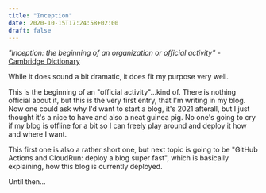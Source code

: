 ```yaml
---
title: "Inception"
date: 2020-10-15T17:24:58+02:00
draft: false
---
```



_"Inception: the beginning of an organization or official activity"_ -
[Cambridge Dictionary](https://dictionary.cambridge.org/de/worterbuch/englisch/inception)


While it does sound a bit dramatic, it does fit my purpose very well.

This is the beginning of an "official activity"...kind of. There is nothing
official about it, but this is the very first entry, that I'm writing in my
blog. Now one could ask why I'd want to start a blog, it's 2021 afterall, but I
just thought it's a nice to have and also a neat guinea pig. No one's going to
cry if my blog is offline for a bit so I can freely play around and deploy it
how and where I want.

This first one is also a rather short one, but next topic is going to be "GitHub
Actions and CloudRun: deploy a blog super fast", which is basically explaining,
how this blog is currently deployed.

Until then...
